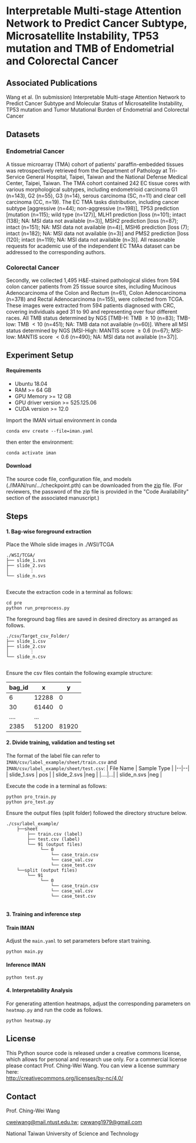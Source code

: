 # Interpretable Multi-stage Attention Network to Predict Cancer Subtype, Microsatellite Instability, TP53 mutation and TMB of Endometrial and Colorectal Cancer

## Associated Publications
Wang et al. (In submission) Interpretable Multi-stage Attention Network to Predict Cancer Subtype and Molecular Status of Microsatellite Instability, TP53 mutation and Tumor Mutational Burden of Endometrial and Colorectal Cancer

## Datasets
### Endometrial Cancer
A tissue microarray (TMA) cohort of patients' paraffin-embedded tissues was retrospectively retrieved from the Department of Pathology at Tri-Service General Hospital, Taipei, Taiwan and the National Defense Medical Center, Taipei, Taiwan. The TMA cohort contained 242 EC tissue cores with various morphological subtypes, including endometrioid carcinoma G1 (n=143), G2 (n=55), G3 (n=14), serous carcinoma (SC, n=11) and clear cell carcinoma (CC, n=19). The EC TMA tasks distribution, including cancer subtype [aggressive (n=44); non-aggressive (n=198)], TP53 prediction [mutation (n=115); wild type (n=127)], MLH1 prediction [loss (n=101); intact (138); NA: MSI data not available (n=3)], MSH2 prediction [loss (n=87); intact (n=151); NA: MSI data not available (n=4)], MSH6 prediction [loss (7); intact (n=182); NA: MSI data not available (n=3)] and PMS2 prediction [loss (120); intact (n=119); NA: MSI data not available (n=3)]. All reasonable requests for academic use of the independent EC TMAs dataset can be addressed to the corresponding authors.

### Colorectal Cancer
Secondly, we collected 1,495 H\&E-stained pathological slides from 594 colon cancer patients from 25 tissue source sites, including Mucinous Adenocarcinoma of the Colon and Rectum (n=61), Colon Adenocarcinoma (n=378) and Rectal Adenocarcinoma (n=155), were collected from TCGA. These images were extracted from 594 patients diagnosed with CRC, covering individuals aged 31 to 90 and representing over four different races. All TMB status determined by NGS [TMB-H: TMB $\geq 10$ (n=83); TMB-low: TMB $<10$ (n=451); NA: TMB data not available (n=60)]. Where all MSI status determined by NGS [MSI-High: MANTIS score $\geq 0.6$ (n=67); MSI-low: MANTIS score $< 0.6$ (n=490); NA: MSI data not available (n=37)]. 


## Experiment Setup

#### Requirements
- Ubuntu 18.04
- RAM >= 64 GB
- GPU Memory >= 12 GB
- GPU driver version >= 525.125.06
- CUDA version >= 12.0

Import the IMAN virtual environment in conda
```
conda env create --file=iman.yaml
```
then enter the environment:
```
conda activate iman
```

#### Download
The source code file, configuration file, and models (./IMAN/run/.../checkpoint.pth) can be downloaded from the [zip](https://drive.google.com/file/d/19rGkYAmGu5_-x5h8PMnXK1mqgEqxINak/view) file. (For reviewers, the password of the zip file is provided in the "Code Availability" section of the associated manuscript.)

## Steps

#### 1. Bag-wise foreground extraction

Place the Whole slide images in ./WSI/TCGA
```
./WSI/TCGA/
├── slide_1.svs
├── slide_2.svs
│        ⋮
└── slide_n.svs
  
```

Execute the extraction code in a terminal as follows:
```
cd pre
python run_preprocess.py
```

The foreground bag files are saved in desired directory as arranged as follows.
```
./csv/Target_csv_Folder/
├── slide_1.csv
├── slide_2.csv
│        ⋮
└── slide_n.csv
  
```
Ensure the csv files contain the following example structure:

| bag_id | x | y |
|--|--|--|
| 6 | 12288 |0 |
| 30 |61440 |0 |
|....|...|
| 2385 |51200 |81920 |
  
#### 2. Divide training, validation and testing set

The format of the label file can refer to `IMAN/csv/label_example/sheet/train.csv` and `IMAN/csv/label_example/sheet/test.csv`:
| File Name | Sample Type |
|--|--|
| slide_1.svs | pos |
| slide_2.svs |neg  |
|....|...|
| slide_n.svs |neg |

Execute the code in a terminal as follows:
```
python pro_train.py
python pro_test.py
```

Ensure the output files (split folder) followed the directory structure below.

```
./csv/label_example/
    ├──sheet
        ├── train.csv (label)
        ├── test.csv (label)
        └── 91 (output files)
             └── 0
                 └── case_train.csv
                 └── case_val.csv
                 └── case_test.csv
    └──split (output files)
        └── 91
             └── 0
                 └── case_train.csv
                 └── case_val.csv
                 └── case_test.csv
    
```


#### 3. Training and inference step

#### Train IMAN
Adjust the `main.yaml` to set parameters before start training.
```
python main.py
```


#### Inference IMAN
```
python test.py
```



#### 4. Interpretability Analysis
For generating attention heatmaps, adjust the corresponding parameters on `heatmap.py` and run the code as follows.
```
python heatmap.py
```


## License
This Python source code is released under a creative commons license, which allows for personal and research use only. For a commercial license please contact Prof. Ching-Wei Wang. You can view a license summary here:  
http://creativecommons.org/licenses/by-nc/4.0/


## Contact
Prof. Ching-Wei Wang  
  
cweiwang@mail.ntust.edu.tw; cwwang1979@gmail.com  
  
National Taiwan University of Science and Technology

